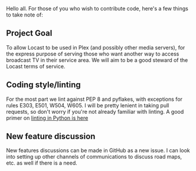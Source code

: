Hello all.  For those of you who wish to contribute code, here's a few things to 
take note of:

## Project Goal
To allow Locast to be used in Plex (and possibly other media servers), for the 
express purpose of serving those who want another way to access broadcast TV in 
their service area.  We will aim to be a good steward of the Locast terms of service.

## Coding style/linting
For the most part we lint against PEP 8 and pyflakes, with exceptions
for rules E303, E501, W504, W605.  I will be pretty lenient in taking pull requests, 
so don't worry if you're not already familiar with linting.  A good primer
on [linting in Python is here](https://realpython.com/python-code-quality/)

## New feature discussion
New features discussions can be made in GitHub as a new issue.  I can look into setting up other channels of communications to discuss road maps, etc. as well if there is a need.